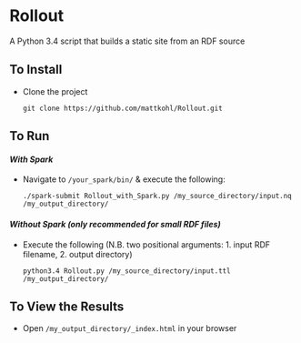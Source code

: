 # Rollout
A Python 3.4 script that builds a static site from an RDF source

## To Install
- Clone the project

    `git clone https://github.com/mattkohl/Rollout.git`

## To Run 
#### *With Spark*
- Navigate to `/your_spark/bin/` & execute the following:

    `./spark-submit Rollout_with_Spark.py /my_source_directory/input.nq /my_output_directory/`

#### *Without Spark (only recommended for small RDF files)*
- Execute the following (N.B. two positional arguments: 1. input RDF filename, 2. output directory)

    `python3.4 Rollout.py /my_source_directory/input.ttl /my_output_directory/`

## To View the Results
- Open `/my_output_directory/_index.html` in your browser